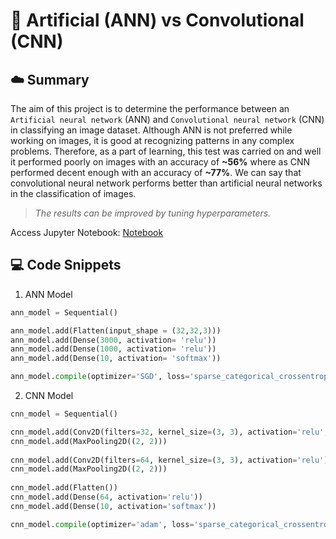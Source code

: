 # 🧠 Artificial (ANN) vs Convolutional (CNN)

## ☁️ Summary

The aim of this project is to determine the performance between an `Artificial neural network` (ANN) and `Convolutional neural network` (CNN) in classifying an image dataset. Although ANN is not preferred while working on images, it is good at recognizing patterns in any complex problems. Therefore, as a part of learning, this test was carried on and well it performed poorly on images with an accuracy of **~56%** where as CNN performed decent enough with an accuracy of **~77%**. We can say that convolutional neural network performs better than artificial neural networks in the classification of images.
> *The results can be improved by tuning hyperparameters.*

Access Jupyter Notebook: [Notebook](notebook.ipynb)

## 💻 Code Snippets

1. ANN Model
```python
ann_model = Sequential()

ann_model.add(Flatten(input_shape = (32,32,3)))
ann_model.add(Dense(3000, activation= 'relu'))
ann_model.add(Dense(1000, activation= 'relu'))
ann_model.add(Dense(10, activation= 'softmax'))

ann_model.compile(optimizer='SGD', loss='sparse_categorical_crossentropy', metrics=['accuracy'])
```

2. CNN Model
```python
cnn_model = Sequential()

cnn_model.add(Conv2D(filters=32, kernel_size=(3, 3), activation='relu', input_shape=(32, 32, 3)))
cnn_model.add(MaxPooling2D((2, 2)))
    
cnn_model.add(Conv2D(filters=64, kernel_size=(3, 3), activation='relu'))
cnn_model.add(MaxPooling2D((2, 2)))
    
cnn_model.add(Flatten())
cnn_model.add(Dense(64, activation='relu'))
cnn_model.add(Dense(10, activation='softmax'))

cnn_model.compile(optimizer='adam', loss='sparse_categorical_crossentropy', metrics=['accuracy'])
```

